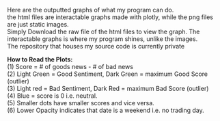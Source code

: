 Here are the outputted graphs of what my program can do. <br /> 
the html files are interactable graphs made with plotly, while the png files are just static images. <br />
Simply Download the raw file of the html files to view the graph. The interactable graphs is where my program shines, unlike the images. <br />
The repository that houses my source code is currently private <br />

**How to Read the Plots:** <br />
(1) Score = # of goods news - # of bad news <br />
(2) Light Green = Good Sentiment, Dark Green = maximum Good Score (outlier) <br />
(3) Light red = Bad Sentiment, Dark Red = maximum Bad Score (outlier) <br />
(4) Blue = score is 0 i.e. neutral. <br />
(5) Smaller dots have smaller scores and vice versa. <br />
(6) Lower Opacity indicates that date is a weekend i.e. no trading day. 
